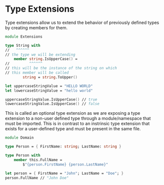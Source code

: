 # Type Extensions

Type extensions allow us to extend the behavior of previously defined types by creating members for them.

```fsharp
module Extensions

type String with
//   ^^^^^^
// the type we will be extending
    member string.IsUpperCase() =
//         ^^^^^^
// this will be the instance of the string on which
// this member will be called
        string = string.ToUpper()

let uppercaseStringValue = "HELLO WORLD"
let lowercaseStringValue = "hello world"

uppercaseStringValue.IsUpperCase() // true
lowercaseStringValue.IsUpperCase() // false
```

This is called an optional type extension as we are exposing a type extension to a non-user defined type through a module/namespace that must be imported. This is in contrast to an instrinsic type extension that exists for a user-defined type and must be present in the same file.

```fsharp
module Domain

type Person = { FirstName: string; LastName: string }

type Person with
    member this.FullName =
        $"{person.FirstName} {person.LastName}"

let person = { FirstName = "John"; LastName = "Doe"; }
person.FullName // "John Doe"
```